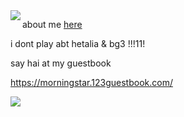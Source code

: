 <img align="left" src="https://i.imgur.com/Ve0kaEc.png">





about me [here](https://rentry.co/ephemeralflowers)

i dont play abt hetalia & bg3 !!!11!

say hai at my guestbook

https://morningstar.123guestbook.com/

![](https://i.imgur.com/fJeAtKR.jpg)
